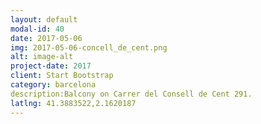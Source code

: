 ```yaml
---
layout: default
modal-id: 40
date: 2017-05-06
img: 2017-05-06-concell_de_cent.png
alt: image-alt
project-date: 2017
client: Start Bootstrap
category: barcelona
description:Balcony on Carrer del Consell de Cent 291.
latlng: 41.3883522,2.1620187
---
```

